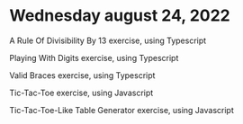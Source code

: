 # Wednesday august 24, 2022

 A Rule Of Divisibility By 13 exercise, using Typescript
 
 Playing With Digits exercise, using Typescript
 
 Valid Braces exercise, using Typescript
 
 Tic-Tac-Toe exercise, using Javascript
 
 Tic-Tac-Toe-Like Table Generator exercise, using Javascript
